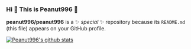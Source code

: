 ### Hi 👋 This is Peanut996 🥜


**peanut996/peanut996** is a ✨ _special_ ✨ repository because its `README.md` (this file) appears on your GitHub profile.

[![Peanut996's github stats](https://github-readme-stats.vercel.app/api?username=peanut996)](https://github.com/anuraghazra/github-readme-stats)
